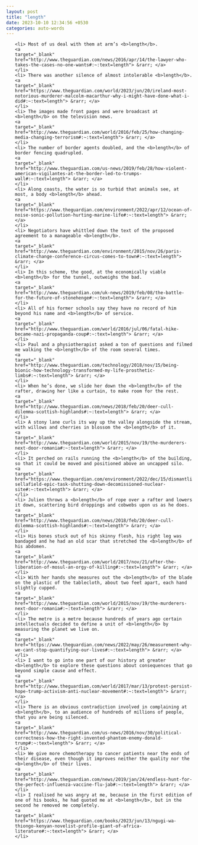 ```yaml
---
layout: post
title: "length"
date: 2023-10-10 12:34:56 +0530
categories: auto-words
---
```

<ol>

    <li> Most of us deal with them at arm’s <b>length</b>.
    <a 
    target="_blank" 
    href="http://www.theguardian.com/news/2016/apr/14/the-lawyer-who-takes-the-cases-no-one-wants#:~:text=length"> &rarr; </a>
    </li>
    <li> There was another silence of almost intolerable <b>length</b>.
    <a 
    target="_blank" 
    href="https://www.theguardian.com/world/2023/jun/20/ireland-most-notorious-murderer-malcolm-macarthur-why-i-might-have-done-what-i-did#:~:text=length"> &rarr; </a>
    </li>
    <li> The images made front pages and were broadcast at <b>length</b> on the television news.
    <a 
    target="_blank" 
    href="http://www.theguardian.com/world/2016/feb/25/how-changing-media-changing-terrorism#:~:text=length"> &rarr; </a>
    </li>
    <li> The number of border agents doubled, and the <b>length</b> of border fencing quadrupled.
    <a 
    target="_blank" 
    href="http://www.theguardian.com/us-news/2019/feb/28/how-violent-american-vigilantes-at-the-border-led-to-trumps-wall#:~:text=length"> &rarr; </a>
    </li>
    <li> Along coasts, the water is so turbid that animals see, at most, a body <b>length</b> ahead.
    <a 
    target="_blank" 
    href="https://www.theguardian.com/environment/2022/apr/12/ocean-of-noise-sonic-pollution-hurting-marine-life#:~:text=length"> &rarr; </a>
    </li>
    <li> Negotiators have whittled down the text of the proposed agreement to a manageable <b>length</b>.
    <a 
    target="_blank" 
    href="http://www.theguardian.com/environment/2015/nov/26/paris-climate-change-conference-circus-comes-to-town#:~:text=length"> &rarr; </a>
    </li>
    <li> In this scheme, the good, at the economically viable <b>length</b> for the tunnel, outweighs the bad.
    <a 
    target="_blank" 
    href="http://www.theguardian.com/uk-news/2019/feb/08/the-battle-for-the-future-of-stonehenge#:~:text=length"> &rarr; </a>
    </li>
    <li> All of his former schools say they have no record of him beyond his name and <b>length</b> of service.
    <a 
    target="_blank" 
    href="http://www.theguardian.com/world/2016/jul/06/fatal-hike-became-nazi-propaganda-coup#:~:text=length"> &rarr; </a>
    </li>
    <li> Paul and a physiotherapist asked a ton of questions and filmed me walking the <b>length</b> of the room several times.
    <a 
    target="_blank" 
    href="http://www.theguardian.com/technology/2018/nov/15/being-bionic-how-technology-transformed-my-life-prosthetic-limbs#:~:text=length"> &rarr; </a>
    </li>
    <li> When he’s done, we slide her down the <b>length</b> of the rafter, drawing her like a curtain, to make room for the rest.
    <a 
    target="_blank" 
    href="http://www.theguardian.com/news/2018/feb/20/deer-cull-dilemma-scottish-highlands#:~:text=length"> &rarr; </a>
    </li>
    <li> A stony lane curls its way up the valley alongside the stream, with willows and cherries in blossom the <b>length</b> of it.
    <a 
    target="_blank" 
    href="http://www.theguardian.com/world/2015/nov/19/the-murderers-next-door-romania#:~:text=length"> &rarr; </a>
    </li>
    <li> It perched on rails running the <b>length</b> of the building, so that it could be moved and positioned above an uncapped silo.
    <a 
    target="_blank" 
    href="https://www.theguardian.com/environment/2022/dec/15/dismantling-sellafield-epic-task-shutting-down-decomissioned-nuclear-site#:~:text=length"> &rarr; </a>
    </li>
    <li> Julien throws a <b>length</b> of rope over a rafter and lowers it down, scattering bird droppings and cobwebs upon us as he does.
    <a 
    target="_blank" 
    href="http://www.theguardian.com/news/2018/feb/20/deer-cull-dilemma-scottish-highlands#:~:text=length"> &rarr; </a>
    </li>
    <li> His bones stuck out of his skinny flesh, his right leg was bandaged and he had an old scar that stretched the <b>length</b> of his abdomen.
    <a 
    target="_blank" 
    href="http://www.theguardian.com/world/2017/nov/21/after-the-liberation-of-mosul-an-orgy-of-killing#:~:text=length"> &rarr; </a>
    </li>
    <li> With her hands she measures out the <b>length</b> of the blade on the plastic of the tablecloth, about two feet apart, each hand slightly cupped.
    <a 
    target="_blank" 
    href="http://www.theguardian.com/world/2015/nov/19/the-murderers-next-door-romania#:~:text=length"> &rarr; </a>
    </li>
    <li> The metre is a metre because hundreds of years ago certain intellectuals decided to define a unit of <b>length</b> by measuring the planet we live on.
    <a 
    target="_blank" 
    href="https://www.theguardian.com/news/2022/may/26/measurement-why-we-cant-stop-quantifying-our-lives#:~:text=length"> &rarr; </a>
    </li>
    <li> I want to go into one part of our history at greater <b>length</b> to explore these questions about consequences that go beyond simple cause and effect.
    <a 
    target="_blank" 
    href="http://www.theguardian.com/world/2017/mar/13/protest-persist-hope-trump-activism-anti-nuclear-movement#:~:text=length"> &rarr; </a>
    </li>
    <li> There is an obvious contradiction involved in complaining at <b>length</b>, to an audience of hundreds of millions of people, that you are being silenced.
    <a 
    target="_blank" 
    href="http://www.theguardian.com/us-news/2016/nov/30/political-correctness-how-the-right-invented-phantom-enemy-donald-trump#:~:text=length"> &rarr; </a>
    </li>
    <li> We give more chemotherapy to cancer patients near the ends of their disease, even though it improves neither the quality nor the <b>length</b> of their lives.
    <a 
    target="_blank" 
    href="http://www.theguardian.com/news/2019/jan/24/endless-hunt-for-the-perfect-influenza-vaccine-flu-jab#:~:text=length"> &rarr; </a>
    </li>
    <li> I realised he was angry at me, because in the first edition of one of his books, he had quoted me at <b>length</b>, but in the second he removed me completely.
    <a 
    target="_blank" 
    href="https://www.theguardian.com/books/2023/jun/13/ngugi-wa-thiongo-kenyan-novelist-profile-giant-of-africa-literature#:~:text=length"> &rarr; </a>
    </li>